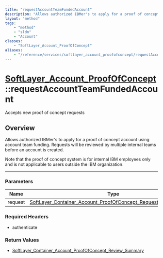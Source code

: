 ```yaml
---
title: "requestAccountTeamFundedAccount"
description: "Allows authorized IBMer's to apply for a proof of concept account using account team funding. Requests will be reviewed... "
layout: "method"
tags:
    - "method"
    - "sldn"
    - "Account"
classes:
    - "SoftLayer_Account_ProofOfConcept"
aliases:
    - "/reference/services/softlayer_account_proofofconcept/requestAccountTeamFundedAccount"
---
```

# [SoftLayer_Account_ProofOfConcept](/reference/services/SoftLayer_Account_ProofOfConcept)::requestAccountTeamFundedAccount

Accepts new proof of concept requests


## Overview 
Allows authorized IBMer's to apply for a proof of concept account using account team funding. Requests will be reviewed by multiple internal teams before an account is created. 

Note that the proof of concept system is for internal IBM employees only and is not applicable to users outside the IBM organization. 

-----

### Parameters 
|Name | Type | Description |
| --- | --- | --- |
|request| <a href='/reference/datatypes/SoftLayer_Container_Account_ProofOfConcept_Request_AccountFunded'>SoftLayer_Container_Account_ProofOfConcept_Request_AccountFunded </a>| |


### Required Headers
* authenticate


### Return Values
* <a href='/reference/datatypes/SoftLayer_Container_Account_ProofOfConcept_Review_Summary'>SoftLayer_Container_Account_ProofOfConcept_Review_Summary </a>




